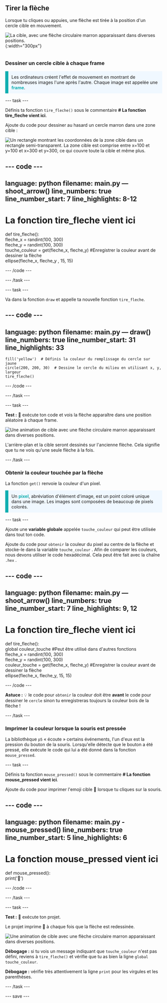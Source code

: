 ## Tirer la flèche

<div style="display: flex; flex-wrap: wrap">
<div style="flex-basis: 200px; flex-grow: 1; margin-right: 15px;">
Lorsque tu cliques ou appuies, une flèche est tirée à la position d'un cercle cible en mouvement. 
</div>
<div>

![La cible, avec une flèche circulaire marron apparaissant dans diverses positions.](images/fire_arrow.gif){:width="300px"}

</div>
</div>

### Dessiner un cercle cible à chaque frame

<p style="border-left: solid; border-width:10px; border-color: #0faeb0; background-color: aliceblue; padding: 10px;"> Les ordinateurs créent l'effet de mouvement en montrant de nombreuses images l'une après l'autre. Chaque image est appelée une <span style="color: #0faeb0; font-weight: bold;">frame</span>.   
</p>

--- task ---

Définis ta fonction `tire_fleche()` sous le commentaire **# La fonction tire_fleche vient ici**.

Ajoute du code pour dessiner au hasard un cercle marron dans une zone cible :

![Un rectangle montrant les coordonnées de la zone cible dans un rectangle semi-transparent. La zone cible est comprise entre x=100 et y=100 et x=300 et y=300, ce qui couvre toute la cible et même plus.](images/target_area.png)

--- code ---
---
language: python
filename: main.py — shoot_arrow()
line_numbers: true
line_number_start: 7
line_highlights: 8-12
---
# La fonction tire_fleche vient ici
def tire_fleche():    
    fleche_x = randint(100, 300)    
    fleche_y = randint(100, 300)    
    touche_couleur = get(fleche_x, fleche_y) #Enregistrer la couleur avant de dessiner la flèche   
    ellipse(fleche_x, fleche_y , 15, 15)

--- /code ---

--- /task ---

--- task ---

Va dans la fonction `draw` et appelle ta nouvelle fonction `tire_fleche`.

--- code ---
---
language: python
filename: main.py — draw()
line_numbers: true
line_number_start: 31
line_highlights: 33
---

    fill('yellow')  # Définis la couleur du remplissage du cercle sur jaune     
    circle(200, 200, 30)  # Dessine le cercle du milieu en utilisant x, y, largeur
    tire_fleche()

--- /code ---

--- /task ---

--- task ---

**Test :** 🔄 exécute ton code et vois la flèche apparaître dans une position aléatoire à chaque frame.

![Une animation de cible avec une flèche circulaire marron apparaissant dans diverses positions.](images/fire_arrow.gif)

L'arrière-plan et la cible seront dessinés sur l'ancienne flèche. Cela signifie que tu ne vois qu'une seule flèche à la fois.

--- /task ---

### Obtenir la couleur touchée par la flèche

La fonction `get()` renvoie la couleur d'un pixel.

<p style="border-left: solid; border-width:10px; border-color: #0faeb0; background-color: aliceblue; padding: 10px;">
Un <span style="color: #0faeb0; font-weight: bold;">pixel</span>, abréviation d'élément d'image, est un point coloré unique dans une image. Les images sont composées de beaucoup de pixels colorés.
</p>

--- task ---

Ajoute une **variable globale** appelée `touche_couleur` qui peut être utilisée dans tout ton code.

Ajoute du code pour `obtenir` la couleur du pixel au centre de la flèche et stocke-le dans la variable `touche_couleur` . Afin de comparer les couleurs, nous devons utiliser le code hexadécimal. Cela peut être fait avec la chaîne `.hex` .

--- code ---
---
language: python
filename: main.py — shoot_arrow() 
line_numbers: true
line_number_start: 7
line_highlights: 9, 12
---
# La fonction tire_fleche vient ici
def tire_fleche():    
    global couleur_touche #Peut être utilisé dans d'autres fonctions     
    fleche_x = randint(100, 300)     
    fleche_y = randint(100, 300)     
    couleur_touche = get(fleche_x, fleche_y) #Enregistrer la couleur avant de dessiner la flèche     
    ellipse(fleche_x, fleche_y, 15, 15)

--- /code ---

**Astuce :** 💡 le code pour `obtenir` la couleur doit être **avant** le code pour dessiner le `cercle` sinon tu enregistreras toujours la couleur bois de la flèche !

--- /task ---

### Imprimer la couleur lorsque la souris est pressée

La bibliothèque `p5` « écoute » certains événements, l'un d'eux est la pression du bouton de la souris. Lorsqu'elle détecte que le bouton a été pressé, elle exécute le code qui lui a été donné dans la fonction `mouse_pressed`.

--- task ---

Définis ta fonction `mouse_pressed()` sous le commentaire **# La fonction mouse_pressed vient ici**.

Ajoute du code pour imprimer l'emoji cible 🎯 lorsque tu cliques sur la souris.

--- code ---
---
language: python
filename: main.py - mouse_pressed()
line_numbers: true
line_number_start: 5
line_highlights: 6
---

# La fonction mouse_pressed vient ici
def mouse_pressed():    
    print('🎯')

--- /code ---

--- /task ---

--- task --- 

**Test :** 🔄 exécute ton projet.

Le projet imprime 🎯 à chaque fois que la flèche est redessinée.

![Une animation de cible avec une flèche circulaire marron apparaissant dans diverses positions.](images/fire_arrow.gif)

**Débogage :** si tu vois un message indiquant que `touche_couleur` n'est pas défini, reviens à `tire_fleche()` et vérifie que tu as bien la ligne `global touche_couleur`.

**Débogage :** vérifie très attentivement la ligne `print` pour les virgules et les parenthèses.

--- /task ---

--- save ---
